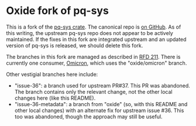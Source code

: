 # Oxide fork of pq-sys

This is a fork of the [pq-sys crate](https://crates.io/crates/pq-sys).  The
canonical repo is [on GitHub](https://github.com/sgrif/pq-sys).  As of this
writing, the upstream pq-sys repo does not appear to be actively maintained.  If
the fixes in this fork are integrated upstream and an updated version of pq-sys
is released, we should delete this fork.

The branches in this fork are managed as described in [RFD
211](https://rfd.shared.oxide.computer/rfd/0211).  There is currently one
consumer, [Omicron](https://github.com/oxidecomputer/omicron), which uses the
"oxide/omicron" branch.

Other vestigial branches here include:

- "issue-36": a branch used for upstream PR#37.  This PR was abandoned.  The
  branch contains only the relevant change, not the other local changes here
  (like this README).
- "issue-36-metadata": a branch from "oxide" (so, with this README and other
  local changes) with an alternate fix for upstream issue #36.  This too was
  abandoned, though the approach may still be useful.
